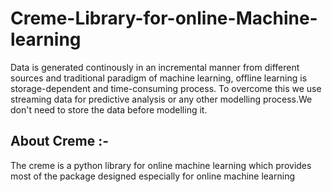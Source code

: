 # Creme-Library-for-online-Machine-learning
Data is generated continously in an incremental manner from different sources and traditional paradigm of machine learning, offline learning is storage-dependent and time-consuming process.
To overcome this we use streaming data for predictive analysis or any other modelling process.We don't need to store the data before modelling it.

## About Creme :- 
The creme is a python library for online machine learning which provides most of the package designed especially for online machine learning
